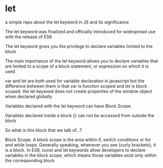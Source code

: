 # let

a simple repo about the let keyword in JS and its significance 

The let keyword was finalized and officially introduced for widespread use with the release of ES6

The let keyword gives you the privilege to declare variables limited to the block

The main importance of the let keyword allows you to declare variables that are limited to a scope of a block statement, or expression on which it is used

var and let are both used for variable declaration in javascript but the difference between them is that var is function scoped and let is block scoped.
the let keyword does not create properties of the window object when declared globally

Variables declared with the let keyword can have Block Scope.

Variables declared inside a block {} can not be accessed from outside the block

So what is this block that we talk of...?

Block Scope. A block scope is the area within if, switch conditions or for and while loops. Generally speaking, whenever you see {curly brackets}, it is a block. In ES6, const and let keywords allow developers to declare variables in the block scope, which means those variables exist only within the corresponding block

